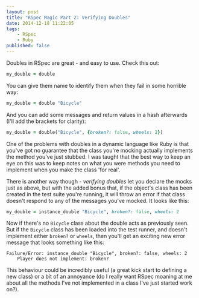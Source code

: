 ```yaml
---
layout: post
title: "RSpec Magic Part 2: Verifying Doubles"
date: 2014-12-18 11:22:05
tags:
    - RSpec
    - Ruby
published: false
---
```


Doubles in RSpec are great - and easy to use. Check this out:

```ruby
my_double = double
```

You can give them name to identify them when they fail in some horrible way:

```ruby
my_double = double "Bicycle"
```

And you can add some messages and return values in a hash afterwards (I'll add
the brackets for clarity):

```ruby
my_double = double("Bicycle", {broken?: false, wheels: 2})
```

One of the problems with doubles in a dynamic language like Ruby is that you've
got no guarantee that the class you're mocking actually implements the method
you've just stubbed. I was taught that the best way to keep an eye on this was
to keep notes on what you were methods you need to implement when you make the
class 'for real'.

There is another way though - *verifying doubles* let you declare the mocks just
as above, but with the added bonus that, if the object's class has been
created in the test suite you're running, it will throw an error if that class
doesn't respond to any of the messages you've mocked. It looks like this:

```ruby
my_double = instance_double "Bicycle", broken?: false, wheels: 2
```

Now if there's no `Bicycle` class about the double acts as previously seen. But
if the `Bicycle` class has been loaded into the test runner, and doesn't
implement either `broken?` or `wheels`, then you'll get an exciting new error
message that looks something like this:

```shell
Failure/Error: instance_double "Bicycle", broken?: false, wheels: 2
    Player does not implement: broken?
```

This behaviour could be incredibly useful (a great kick start to defining a new
class) or a bit of an annoyance (do I really want RSpec moaning at me about all
the methods I've not implemented in a class I've just started work on?).
